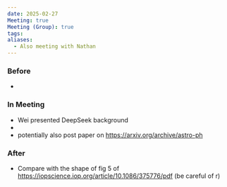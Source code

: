 ```yaml
---
date: 2025-02-27
Meeting: true
Meeting (Group): true
tags: 
aliases:
  - Also meeting with Nathan
---
```


### Before
- 

### In Meeting
- Wei presented DeepSeek background
- 
- potentially also post paper on https://arxiv.org/archive/astro-ph

### After
- Compare with the shape of fig 5 of  https://iopscience.iop.org/article/10.1086/375776/pdf (be careful of r)